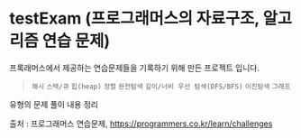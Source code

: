 # testExam (프로그래머스의 자료구조, 알고리즘 연습 문제)

프록래머스에서 제공하는 연습문제들을 기록하기 위해 만든 프로젝트 입니다.

> `해시`
> `스택/큐`
> `힙(heap)`
> `정렬`
> `완전탐색`
> `깊이/너비 우선 탐색(DFS/BFS)`
> `이진탐색`
> `그래프`

유형의 문제 풀이 내용 정리 


출처 : 프로그래머스 연습문제, https://programmers.co.kr/learn/challenges
